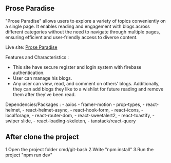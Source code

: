## Prose Paradise

"Prose Paradise" allows users to explore a variety of topics conveniently on a single page. It enables reading and engagement with blogs across different categories without the need to navigate through multiple pages, ensuring efficient and user-friendly access to diverse content.

Live site: [Prose Paradise](https://prose-paradise.web.app)

Features and Characteristics :

- This site have secure register and login system with firebase authentication.
- User can manage his blogs.
- Any user can view, read, and comment on others' blogs. Additionally, they can add blogs they like to a wishlist for future reading and remove them after they've been read.

Dependencies/Packages :
    - axios
    - framer-motion
    - prop-types,
    - react-helmet,
    - react-helmet-async,
    - react-hook-form,
    - react-icons,
    - localforage,
    - react-router-dom,
    - react-sweetalert2,
    - react-toastify,
    - swiper slide,
    - react-loading-skeleton,
    - tanstack/react-query
    
## After clone the project 
  1.Open the project folder cmd/git-bash
  2.Write "npm install"
  3.Run the project "npm run dev"
